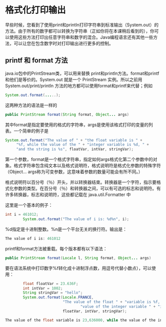 # 格式化打印输出

早些时候，您看到了使用print和println打印字符串到标准输出（System.out）的方法。由于所有的数字都可以转换为字符串（正如你将在本课稍后看到的），你可以使用这些方法打印出任意字符串和数字的混合。Java编程语言还有其他一些方法，可以让您在包含数字时对打印输出进行更多的控制。

##  printf 和 format 方法

java.io包中的PrintStream类，可以用来替换 print和println方法。format和printf和他们是等价的。System.out 就是一个 PrintStream 实例。所以之前用System.out/print/println 方法的地方都可以使用format和printf来代替；例如

```java
System.out.format(.....);
```
这两种方法的语法是一样的

```java
public PrintStream format(String format, Object... args)
```

其中format是指定要使用的格式的字符串，args是使用该格式打印的变量的列表。一个简单的例子是

```java
System.out.format("The value of " + "the float variable is " +
     "%f, while the value of the " + "integer variable is %d, " +
     "and the string is %s", floatVar, intVar, stringVar); 
```

第一个参数，format是一个格式字符串，指定如何args格式化第二个参数中的对象。格式字符串包含纯文本以及格式说明符，格式说明符是格式化参数的特殊字符（Object... args称为可变参数，这意味着参数的数量可能会有所不同。）

格式说明符以百分号（％）开头，并以转换器结束。转换器是一个字符，指示要格式化参数的类型。在百分号（％）和转换器之间，可以有可选的标志和说明符。有许多转换器，标志和说明符，这些都记载在 java.util.Formatter 中


这里是一个基本的例子：

```java
int i = 461012;
        System.out.format("The value of i is: %d%n", i);
```
%d指定是十进制整数。%n是一个平台无关的换行符。输出是：

```java
The value of i is: 461012
```

printf和format方法被重载。每个版本都有以下语法：

```java
public PrintStream format(Locale l, String format, Object... args)
```

要在语法系统中打印数字%f转化成十进制浮点数，用逗号代替小数点），可以使用：

```java
        float floatVar = 23.636F;
        int intVar = 1002;
        String stringVar = "hello";
        System.out.format(Locale.FRANCE,
                          "The value of the float " + "variable is %f, while the " +
                                  "value of the integer variable " + "is %d, and the string is %s%n",
                          floatVar, intVar, stringVar);
```

```java
The value of the float variable is 23,636000, while the value of the integer variable is 1002, and the string is hello
```